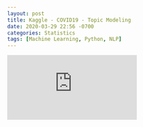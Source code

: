 ```yaml
---
layout: post
title: Kaggle - COVID19 - Topic Modeling
date: 2020-03-29 22:56 -0700
categories: Statistics
tags: [Machine Learning, Python, NLP]
---
```


![notebook](https://ylyy93.github.io/my_blog/assets/posts/kaggle/topic-modeling-finding-related-articles.html)
